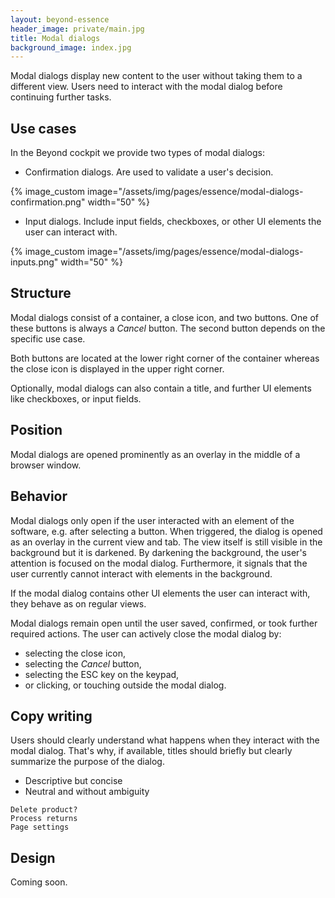 ```yaml
---
layout: beyond-essence
header_image: private/main.jpg
title: Modal dialogs
background_image: index.jpg
---
```


Modal dialogs display new content to the user without taking them to a different view.
Users need to interact with the modal dialog before continuing further tasks.

## Use cases

In the Beyond cockpit we provide two types of modal dialogs:

* Confirmation dialogs. Are used to validate a user's decision.

{% image_custom image="/assets/img/pages/essence/modal-dialogs-confirmation.png" width="50" %}

* Input dialogs. Include input fields, checkboxes, or other UI elements the user can interact with.

{% image_custom image="/assets/img/pages/essence/modal-dialogs-inputs.png" width="50" %}

## Structure

Modal dialogs consist of a container, a close icon, and two buttons.
One of these buttons is always a _Cancel_ button.
The second button depends on the specific use case.

Both buttons are located at the lower right corner of the container whereas the close icon is displayed in the upper right corner.

Optionally, modal dialogs can also contain a title, and further UI elements like checkboxes, or input fields.

## Position

Modal dialogs are opened prominently as an overlay in the middle of a browser window.

## Behavior

Modal dialogs only open if the user interacted with an element of the software, e.g. after selecting a button.
When triggered, the dialog is opened as an overlay in the current view and tab.
The view itself is still visible in the background but it is darkened.
By darkening the background, the user's attention is focused on the modal dialog.
Furthermore, it signals that the user currently cannot interact with elements in the background.

If the modal dialog contains other UI elements the user can interact with, they behave as on regular views.

Modal dialogs remain open until the user saved, confirmed, or took further required actions.
The user can actively close the modal dialog by:
* selecting the close icon,
* selecting the _Cancel_ button,
* selecting the ESC key on the keypad,
* or clicking, or touching outside the modal dialog.

## Copy writing

Users should clearly understand what happens when they interact with the modal dialog.
That's why, if available, titles should briefly but clearly summarize the purpose of the dialog.

* Descriptive but concise
* Neutral and without ambiguity

```
Delete product?
Process returns
Page settings
```

## Design

Coming soon.
